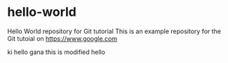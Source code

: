 # hello-world
Hello World repository for Git tutorial
This is an example repository for the Git tutoial on
https://www.google.com

ki
hello gana
this is modified
hello 
